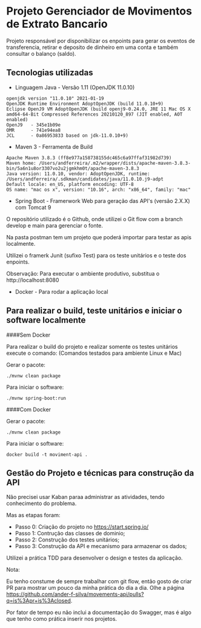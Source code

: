 # Projeto Gerenciador de Movimentos de Extrato Bancario

Projeto responsável por disponibilizar os enpoints para gerar os eventos de transferencia, retirar e deposito de dinheiro em uma conta e também consultar o balanço (saldo). 

## Tecnologias utilizadas

* Linguagem Java - Versão 1.11 (OpenJDK 11.0.10)

```
openjdk version "11.0.10" 2021-01-19
OpenJDK Runtime Environment AdoptOpenJDK (build 11.0.10+9)
Eclipse OpenJ9 VM AdoptOpenJDK (build openj9-0.24.0, JRE 11 Mac OS X amd64-64-Bit Compressed References 20210120_897 (JIT enabled, AOT enabled)
OpenJ9   - 345e1b09e
OMR      - 741e94ea8
JCL      - 0a86953833 based on jdk-11.0.10+9)
```

* Maven 3 - Ferramenta de Build

```
Apache Maven 3.8.3 (ff8e977a158738155dc465c6a97ffaf31982d739)
Maven home: /Users/andferreira/.m2/wrapper/dists/apache-maven-3.8.3-bin/5a6n1u8or3307vo2u2jgmkhm0t/apache-maven-3.8.3
Java version: 11.0.10, vendor: AdoptOpenJDK, runtime: /Users/andferreira/.sdkman/candidates/java/11.0.10.j9-adpt
Default locale: en_US, platform encoding: UTF-8
OS name: "mac os x", version: "10.16", arch: "x86_64", family: "mac"
```

* Spring Boot - Framerwork Web para geração das API's (versão 2.X.X) com Tomcat 9

O repositório utilizado é o Github, onde utilizei o Git flow com a branch develop e main para gerenciar o fonte.

Na pasta postman tem um projeto que poderá importar para testar  as apis localmente.

Utilizei o framerk Junit (sufixo Test) para os teste unitários e o teste dos enpoints.

Observação: Para executar o ambiente produtivo, substitua o http://localhost:8080

* Docker - Para rodar a aplicação local

## Para realizar o build, teste unitários e iniciar o software localmente

####Sem Docker

Para realizar o build do projeto e realizar somente os testes unitários execute o comando:
(Comandos testados para ambiente Linux e Mac)

Gerar o pacote:

```shell script
./mvnw clean package
```

Para iniciar o software:

```shell script
./mvnw spring-boot:run
```

####Com Docker

Gerar o pacote:

```shell script
./mvnw clean package
```

Para iniciar o software:

```shell script
docker build -t moviment-api .

```

## Gestão do Projeto e técnicas para construção da API

Não precisei usar Kaban paraa administrar as atividades, tendo conhecimento do problema.

Mas as etapas foram:

* Passo 0: Criação do projeto no https://start.spring.io/
* Passo 1: Contrução das classes de dominio;
* Passo 2: Construção dos testes unitários;
* Passo 3: Construção da API e mecanismo para armazenar os dados;

Utilizei a prática TDD para desenvolver o design e testes da aplicação.

Nota: 

Eu tenho constume de sempre trabalhar com git flow, então gosto de criar PR para mostrar um pouco da minha prática do dia a dia.
Olhe a página https://github.com/ander-f-silva/movements-api/pulls?q=is%3Apr+is%3Aclosed.

Por fator de tempo eu não inclui a documentação do Swagger, mas é algo que tenho como prática inserir nos projetos.


